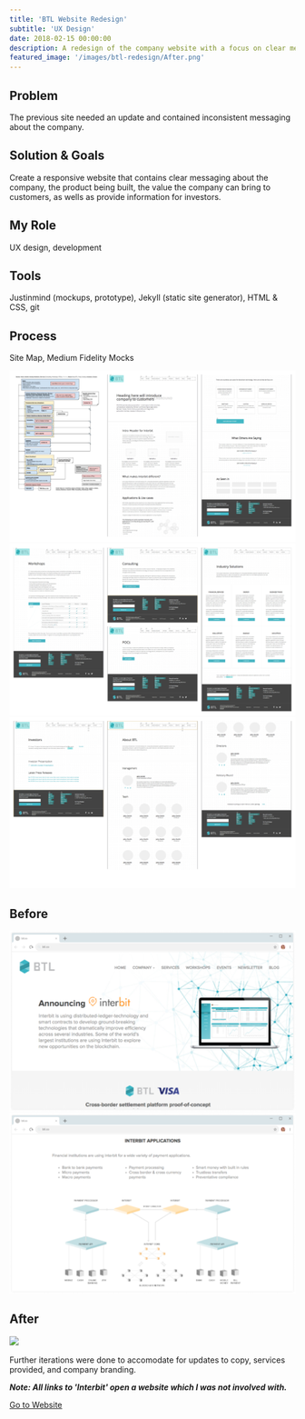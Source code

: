 ```yaml
---
title: 'BTL Website Redesign'
subtitle: 'UX Design'
date: 2018-02-15 00:00:00
description: A redesign of the company website with a focus on clear messaging and branding application.
featured_image: '/images/btl-redesign/After.png'
---
```


## Problem
The previous site needed an update and contained inconsistent messaging about the company.

## Solution & Goals 
Create a responsive website that contains clear messaging about the company, the product being built, the value the company can bring to customers, as wells as provide information for investors.

## My Role
UX design, development

## Tools
Justinmind (mockups, prototype), Jekyll (static site generator), HTML & CSS, git

## Process
Site Map, Medium Fidelity Mocks

<div class="gallery" data-columns="1">
  <img src="/images/btl-redesign/Process1.png">
  <img src="/images/btl-redesign/Process2.png">
  <img src="/images/btl-redesign/Process3.png">
</div>

## Before

<div class="gallery" data-columns="2">
  <img src="/images/btl-redesign/Before.png">
  <img src="/images/btl-redesign/Before2.png">
</div>

<!-- ![](/images/btl-redesign/Before.png)  -->

## After

![](/images/btl-redesign/After.png)

Further iterations were done to accomodate for updates to copy, services provided, and company branding.

_**Note: All links to 'Interbit' open a website which I was not involved with.**_

<a href="http://btl.co/" class="button button--small" target="_blank">Go to Website</a>
